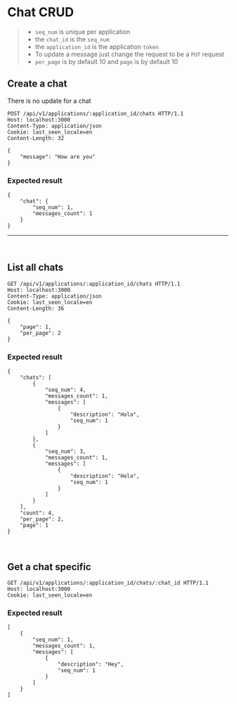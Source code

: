 
# Chat CRUD
 > - `seq_num`  is unique per application   
 > - the `chat_id` is  the `seq_num`
 > - the `application_id` is the application `token` 
 > - To update a message just change the request to be a `PUT` request 
 > - `per_page` is by default 10 and `page` is by default 10


## Create a chat
 There is no update for a chat
```
POST /api/v1/applications/:application_id/chats HTTP/1.1
Host: localhost:3000
Content-Type: application/json
Cookie: last_seen_locale=en
Content-Length: 32

{
    "message": "How are you"
}
```
### Expected result 
```
{
    "chat": {
        "seq_num": 1,
        "messages_count": 1
    }
}
```

---
</br>

## List all chats
```
GET /api/v1/applications/:application_id/chats HTTP/1.1
Host: localhost:3000
Content-Type: application/json
Cookie: last_seen_locale=en
Content-Length: 36

{
    "page": 1,
    "per_page": 2
}
```
### Expected result 
```
{
    "chats": [
        {
            "seq_num": 4,
            "messages_count": 1,
            "messages": [
                {
                    "description": "Hola",
                    "seq_num": 1
                }
            ]
        },
        {
            "seq_num": 3,
            "messages_count": 1,
            "messages": [
                {
                    "description": "Hola",
                    "seq_num": 1
                }
            ]
        }
    ],
    "count": 4,
    "per_page": 2,
    "page": 1
}
```
</br>

## Get a chat specific

```
GET /api/v1/applications/:application_id/chats/:chat_id HTTP/1.1
Host: localhost:3000
Cookie: last_seen_locale=en
```
### Expected result 
```
[
    {
        "seq_num": 1,
        "messages_count": 1,
        "messages": [
            {
                "description": "Hey",
                "seq_num": 1
            }
        ]
    }
]
```